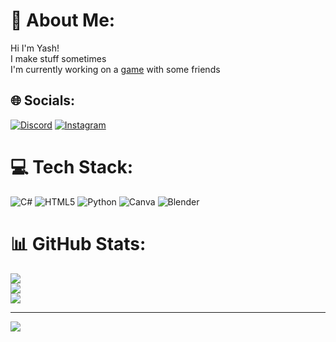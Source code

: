 # 💫 About Me:
Hi I'm Yash!<br>I make stuff sometimes<br>I'm currently working on a [game](https://instagram.com/nerderizzium) with some friends


## 🌐 Socials:
[![Discord](https://img.shields.io/badge/Discord-%237289DA.svg?logo=discord&logoColor=white)](https://discord.com/users/687134929972101121) [![Instagram](https://img.shields.io/badge/Instagram-%23E4405F.svg?logo=Instagram&logoColor=white)](https://instagram.com/Netherizzium)

# 💻 Tech Stack:
![C#](https://img.shields.io/badge/c%23-%23239120.svg?style=flat&logo=csharp&logoColor=white) ![HTML5](https://img.shields.io/badge/html5-%23E34F26.svg?style=flat&logo=html5&logoColor=white) ![Python](https://img.shields.io/badge/python-3670A0?style=flat&logo=python&logoColor=ffdd54) ![Canva](https://img.shields.io/badge/Canva-%2300C4CC.svg?style=flat&logo=Canva&logoColor=white) ![Blender](https://img.shields.io/badge/blender-%23F5792A.svg?style=flat&logo=blender&logoColor=white)
# 📊 GitHub Stats:
![](https://github-readme-stats.vercel.app/api?username=Netherizzium&theme=gruvbox&hide_border=false&include_all_commits=false&count_private=false)<br/>
![](https://github-readme-streak-stats.herokuapp.com/?user=Netherizzium&theme=gruvbox&hide_border=false)<br/>
![](https://github-readme-stats.vercel.app/api/top-langs/?username=Netherizzium&theme=gruvbox&hide_border=false&include_all_commits=false&count_private=false&layout=compact)

---
[![](https://visitcount.itsvg.in/api?id=Netherizzium&icon=7&color=8)](https://visitcount.itsvg.in) 
